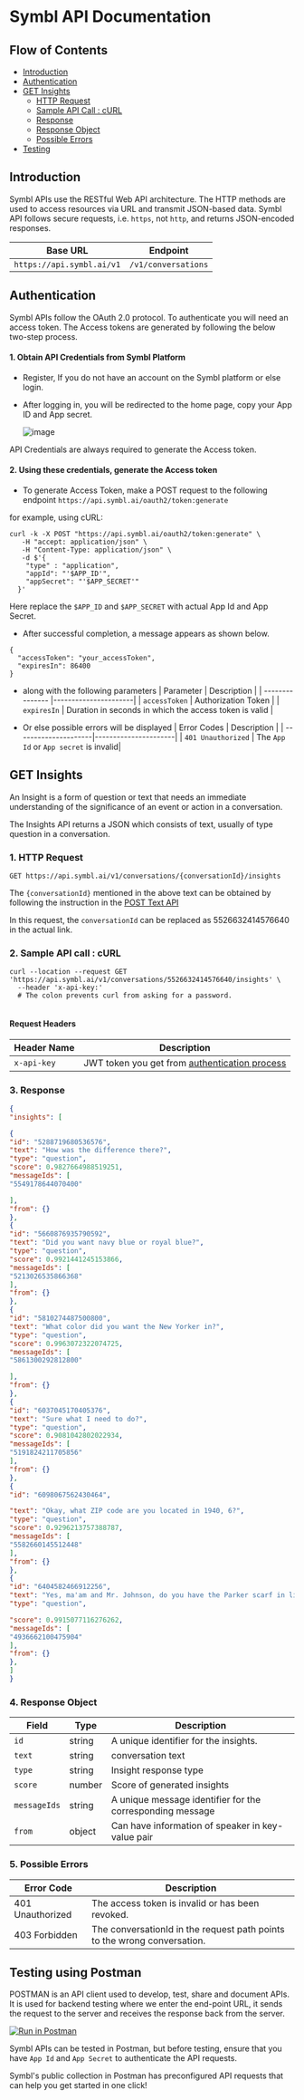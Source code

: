 # Symbl API Documentation
## Flow of Contents
- [Introduction](#introduction)
- [Authentication](#authentication)
- [GET Insights](#get-insights)
  - [HTTP Request](#1-http-request)
  - [Sample API Call : cURL](#2-sample-api-call-curl)
  - [Response](#3-response)
  - [Response Object](#4-response-object)
  - [Possible Errors](#5-possible-errors)
- [Testing](#testing-using-postman)
## Introduction 
Symbl APIs use the RESTful Web API architecture. The HTTP methods are used to access resources via URL and transmit JSON-based data. 
Symbl API follows secure requests, i.e. `https`, not `http`, and returns JSON-encoded responses.

|     Base URL              |      Endpoint       | 
| --------------------------|---------------------|
| `https://api.symbl.ai/v1` | `/v1/conversations` |

## Authentication 
Symbl APIs follow the OAuth 2.0 protocol. To authenticate you will need an access token. 
The Access tokens are generated by following the below two-step process.

#### 1. Obtain API Credentials from Symbl Platform
- Register, If you do not have an account on the Symbl platform or else login.
- After logging in, you will be redirected to the home page, copy your App ID and App secret.
  
  ![image](https://user-images.githubusercontent.com/64744084/146662224-79216d24-27d6-4580-8c29-22bd9a9a6f89.png)

 API Credentials are always required to generate the Access token. 
           
 #### 2. Using these credentials, generate the Access token
 - To generate Access Token, make a POST request to the following endpoint
 `https://api.symbl.ai/oauth2/token:generate`
 
  for example, using cURL:
  ```curl
  curl -k -X POST "https://api.symbl.ai/oauth2/token:generate" \
     -H "accept: application/json" \
     -H "Content-Type: application/json" \
     -d $'{
      "type" : "application",
      "appId": "'$APP_ID'",
      "appSecret": "'$APP_SECRET'"
    }'
  ```
  Here replace the `$APP_ID` and `$APP_SECRET` with actual App Id and App Secret.
 - After successful completion, a message appears as shown below.
 ```
 {
   "accessToken": "your_accessToken",
   "expiresIn": 86400
 }
 ```
- along with the following parameters
|  Parameter      |    Description       | 
| --------------- |----------------------|
|  `accessToken`  |  Authorization Token |
|  `expiresIn`    | Duration in seconds in which the access token is valid |

- Or else possible errors will be displayed
| Error Codes          |    Description       | 
| ---------------------|----------------------|
|  `401 Unauthorized`  |  The `App Id` or `App secret` is invalid|

## GET Insights
An Insight is a form of question or text that needs an immediate understanding of the significance of an event or action in a conversation.

The Insights API returns a JSON which consists of text, usually of type question in a conversation.

### 1. HTTP Request 
```
GET https://api.symbl.ai/v1/conversations/{conversationId}/insights
```
The `{conversationId}` mentioned in the above text can be obtained by following the instruction in the [POST Text API](https://docs.symbl.ai/docs/async-api/overview/text/post-text)

In this request, the `conversationId` can be replaced as 5526632414576640 in the actual link.

### 2. Sample API call : cURL
```
curl --location --request GET 'https://api.symbl.ai/v1/conversations/5526632414576640/insights' \
  --header 'x-api-key:'
  # The colon prevents curl from asking for a password.
  
```
#### Request Headers
| Header Name        | Description   |
| -------------------|------------------------------------------------------------------|
| `x-api-key`        | JWT token you get from [authentication process](#authentication) |

### 3. Response 
```json
{
"insights": [

{
"id": "5288719680536576",
"text": "How was the difference there?",
"type": "question",
"score": 0.9827664988519251,
"messageIds": [
"5549178644070400"

],
"from": {}
},
{
"id": "5660876935790592",
"text": "Did you want navy blue or royal blue?",
"type": "question",
"score": 0.9921441245153866,
"messageIds": [
"5213026535866368"
],
"from": {}
},
{
"id": "5810274487500800",
"text": "What color did you want the New Yorker in?",
"type": "question",
"score": 0.9963072322074725,
"messageIds": [
"5861300292812800"

],
"from": {}
},
{
"id": "6037045170405376",
"text": "Sure what I need to do?",
"type": "question",
"score": 0.9081042802022934,
"messageIds": [
"5191824211705856"
],
"from": {}
},
{
"id": "6098067562430464",

"text": "Okay, what ZIP code are you located in 1940, 6?",
"type": "question",
"score": 0.9296213757388787,
"messageIds": [
"5582660145512448"
],
"from": {}
},
{
"id": "6404582466912256",
"text": "Yes, ma'am and Mr. Johnson, do you have the Parker scarf in light blue with you now?",
"type": "question",

"score": 0.9915077116276262,
"messageIds": [
"4936662100475904"
],
"from": {}
},
]
}

```

### 4. Response Object 
| Field        | Type   | Description                                                 |
| -------------|--------|-------------------------------------------------------------|
| `id`         | string | A unique identifier for the insights.                       |
| `text`       | string | conversation text                                           |
| `type`       | string | Insight response type                                       |
| `score`      | number | Score of generated insights                                 |
| `messageIds` | string | A unique message identifier for the corresponding message   |
| `from`       | object | Can have information of speaker in key-value pair           |

### 5. Possible Errors
| Error Code        | Description                                             |
| ------------------|---------------------------------------------------------|
| 401 Unauthorized  | The access token is invalid or has been revoked.        |
| 403 Forbidden     | The conversationId in the request path points to the wrong conversation.        |

## Testing using Postman 
POSTMAN is an API client used to develop, test, share and document APIs. It is used for backend testing where we enter the end-point URL, it sends the request to the server and receives the response back from the server.

[![Run in Postman](https://run.pstmn.io/button.svg)](https://god.gw.postman.com/run-collection/13497402-108cafc3-da45-4b00-97fe-4819894f58bb?action=collection%2Ffork&collection-url=entityId%3D13497402-108cafc3-da45-4b00-97fe-4819894f58bb%26entityType%3Dcollection%26workspaceId%3D5f563cfe-42ef-4344-a98a-eae13183fb7c)

Symbl APIs can be tested in Postman, but before testing, ensure that you have `App Id` and `App Secret` to authenticate the API requests.

Symbl's public collection in Postman has preconfigured API requests that can help you get started in one click!

